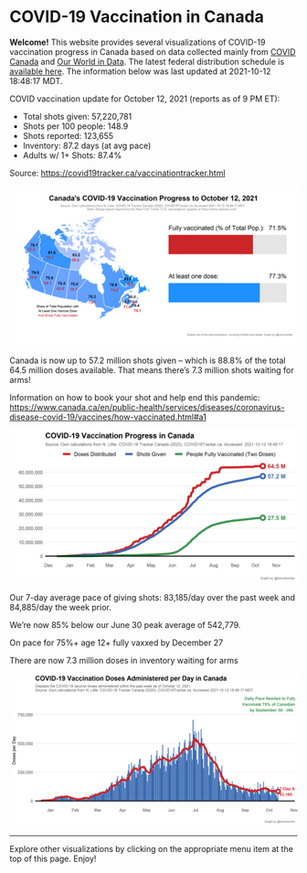 COVID-19 Vaccination in Canada
==============================

**Welcome!** This website provides several visualizations of COVID-19
vaccination progress in Canada based on data collected mainly from
[COVID Canada](https://covid19tracker.ca/vaccinationtracker.html) and
[Our World in Data](https://ourworldindata.org/covid-vaccinations). The
latest federal distribution schedule is [available
here](https://www.canada.ca/en/public-health/services/diseases/2019-novel-coronavirus-infection/prevention-risks/covid-19-vaccine-treatment/vaccine-rollout.html).
The information below was last updated at 2021-10-12 18:48:17 MDT.

COVID vaccination update for October 12, 2021 (reports as of 9 PM ET):

-   Total shots given: 57,220,781
-   Shots per 100 people: 148.9
-   Shots reported: 123,655
-   Inventory: 87.2 days (at avg pace)
-   Adults w/ 1+ Shots: 87.4%

Source:
<a href="https://covid19tracker.ca/vaccinationtracker.html" class="uri">https://covid19tracker.ca/vaccinationtracker.html</a>

![](Plots/plot_main.png)

Canada is now up to 57.2 million shots given – which is 88.8% of the
total 64.5 million doses available. That means there’s 7.3 million shots
waiting for arms!

Information on how to book your shot and help end this pandemic:
<a href="https://www.canada.ca/en/public-health/services/diseases/coronavirus-disease-covid-19/vaccines/how-vaccinated.html#a1" class="uri">https://www.canada.ca/en/public-health/services/diseases/coronavirus-disease-covid-19/vaccines/how-vaccinated.html#a1</a>

![](Plots/plot_total.png)

Our 7-day average pace of giving shots: 83,185/day over the past week
and 84,885/day the week prior.

We’re now 85% below our June 30 peak average of 542,779.

On pace for 75%+ age 12+ fully vaxxed by December 27

There are now 7.3 million doses in inventory waiting for arms

![](Plots/pace_national.png)

------------------------------------------------------------------------

Explore other visualizations by clicking on the appropriate menu item at
the top of this page. Enjoy!
